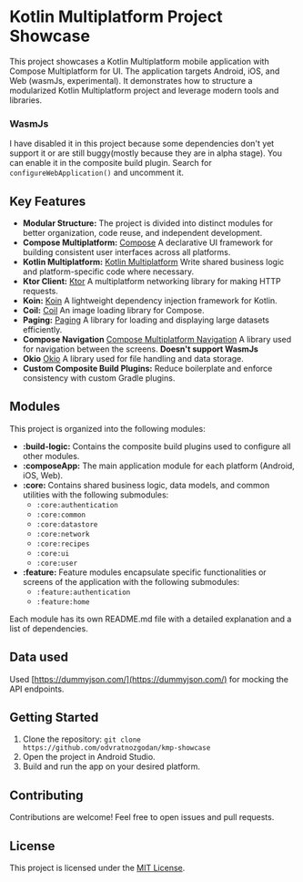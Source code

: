 # Kotlin Multiplatform Project Showcase

This project showcases a Kotlin Multiplatform mobile application with Compose Multiplatform for UI. The application targets Android, iOS, and Web (wasmJs, experimental). It demonstrates how to structure a modularized Kotlin Multiplatform project and leverage modern tools and libraries.

### WasmJs
I have disabled it in this project because some dependencies don't yet support it or are still buggy(mostly because they are in alpha stage).
You can enable it in the composite build plugin. Search for `configureWebApplication()` and uncomment it.  

## Key Features

* **Modular Structure:** The project is divided into distinct modules for better organization, code reuse, and independent development.
* **Compose Multiplatform:** [Compose](https://developer.android.com/jetpack/compose) A declarative UI framework for building consistent user interfaces across all platforms.
* **Kotlin Multiplatform:** [Kotlin Multiplatform](https://kotlinlang.org/docs/multiplatform.html) Write shared business logic and platform-specific code where necessary.
* **Ktor Client:** [Ktor](https://ktor.io/) A multiplatform networking library for making HTTP requests.
* **Koin:** [Koin](https://insert-koin.io/) A lightweight dependency injection framework for Kotlin.
* **Coil:** [Coil](https://coil-kt.github.io/coil/) An image loading library for Compose.
* **Paging:** [Paging](https://developer.android.com/topic/libraries/architecture/paging) A library for loading and displaying large datasets efficiently.
* **Compose Navigation** [Compose Multiplatform Navigation](https://www.jetbrains.com/help/kotlin-multiplatform-dev/compose-navigation-routing.html) A library used for navigation between the screens. **Doesn't support WasmJs**
* **Okio** [Okio](https://square.github.io/okio/) A library used for file handling and data storage.
* **Custom Composite Build Plugins:** Reduce boilerplate and enforce consistency with custom Gradle plugins.

## Modules

This project is organized into the following modules:

* **:build-logic:** Contains the composite build plugins used to configure all other modules.
* **:composeApp:** The main application module for each platform (Android, iOS, Web).
* **:core:** Contains shared business logic, data models, and common utilities with the following submodules:
    *  `:core:authentication`
    *  `:core:common`
    *  `:core:datastore`
    *  `:core:network`
    *  `:core:recipes`
    *  `:core:ui`
    *  `:core:user`
* **:feature:** Feature modules encapsulate specific functionalities or screens of the application with the following submodules:
    * `:feature:authentication`
    * `:feature:home`

Each module has its own README.md file with a detailed explanation and a list of dependencies.

## Data used

Used [https://dummyjson.com/](https://dummyjson.com/) for mocking the API endpoints.

## Getting Started

1. Clone the repository: `git clone https://github.com/odvratnozgodan/kmp-showcase`
2. Open the project in Android Studio.
3. Build and run the app on your desired platform.

## Contributing

Contributions are welcome! Feel free to open issues and pull requests.

## License

This project is licensed under the [MIT License](https://opensource.org/license/mit).